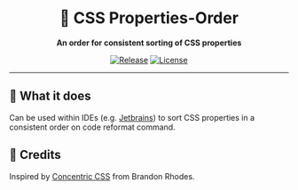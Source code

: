 <div align="center">

# 🎨 CSS Properties-Order

**An order for consistent sorting of CSS properties**

[![Release](https://img.shields.io/github/v/release/peter-neumann-dev/css-order?color=0D9488&sort=semver&style=for-the-badge)](https://github.com/peter-neumann-dev/responsive-image-linter/releases)
[![License](https://img.shields.io/github/license/peter-neumann-dev/css-order?color=0D9488&style=for-the-badge)](LICENSE)

</div>

---

## 🚀 What it does

Can be used within IDEs (e.g. [Jetbrains](https://www.jetbrains.com/help/idea/settings-code-style-scss.html#ws_scss_settings_editor_code_style_arrangement)) to sort CSS properties in a consistent order on code reformat command.

## 💎 Credits

Inspired by [Concentric CSS](https://rhodesmill.org/brandon/2011/concentric-css/) from Brandon Rhodes.
